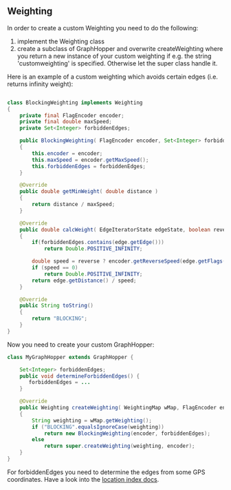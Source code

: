 ## Weighting

In order to create a custom Weighting you need to do the following:

 1. implement the Weighting class
 2. create a subclass of GraphHopper and overwrite createWeighting where you return a new instance of your custom weighting if e.g. the string 'customweighting' is specified. Otherwise let the super class handle it.

Here is an example of a custom weighting which avoids certain edges (i.e. returns infinity weight):

```java

class BlockingWeighting implements Weighting 
{
    private final FlagEncoder encoder;
    private final double maxSpeed;
    private Set<Integer> forbiddenEdges;

    public BlockingWeighting( FlagEncoder encoder, Set<Integer> forbiddenEdges)
    {
        this.encoder = encoder;
        this.maxSpeed = encoder.getMaxSpeed();
        this.forbiddenEdges = forbiddenEdges;
    }

    @Override
    public double getMinWeight( double distance )
    {
        return distance / maxSpeed;
    }

    @Override
    public double calcWeight( EdgeIteratorState edgeState, boolean reverse, int prevOrNextEdgeId )
    {
        if(forbiddenEdges.contains(edge.getEdge()))
            return Double.POSITIVE_INFINITY;

        double speed = reverse ? encoder.getReverseSpeed(edge.getFlags()) : encoder.getSpeed(edge.getFlags());
        if (speed == 0)
            return Double.POSITIVE_INFINITY;
        return edge.getDistance() / speed;
    }

    @Override
    public String toString()
    {
        return "BLOCKING";
    }
}
```

Now you need to create your custom GraphHopper:

```java
class MyGraphHopper extends GraphHopper {

    Set<Integer> forbiddenEdges;
    public void determineForbiddenEdges() {
       forbiddenEdges = ...
    }

    @Override
    public Weighting createWeighting( WeightingMap wMap, FlagEncoder encoder )
    {
        String weighting = wMap.getWeighting();
        if ("BLOCKING".equalsIgnoreCase(weighting))
            return new BlockingWeighting(encoder, forbiddenEdges);
        else
            return super.createWeighting(weighting, encoder);
    }
}
```

For forbiddenEdges you need to determine the edges from some GPS coordinates. 
Have a look into the [location index docs](./location-index.md).
